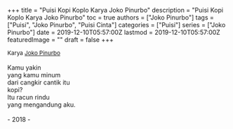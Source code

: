 +++
title = "Puisi Kopi Koplo Karya Joko Pinurbo"
description = "Puisi Kopi Koplo Karya Joko Pinurbo"
toc = true
authors = ["Joko Pinurbo"]
tags = ["Puisi", "Joko Pinurbo", "Puisi Cinta"]
categories = ["Puisi"]
series = ["Joko Pinurbo"]
date = 2019-12-10T05:57:00Z
lastmod = 2019-12-10T05:57:00Z
featuredImage = ""
draft = false
+++

<div style="text-align: justify;">
<div style="font-size: small;">Karya <a href="/authors/joko-pinurbo/" target="_blank">Joko Pinurbo</a></div><br />
Kamu yakin<br />yang kamu minum<br />dari cangkir cantik itu<br />kopi?<br />Itu racun rindu<br />yang mengandung aku.<br /><br />- 2018 -</div>
